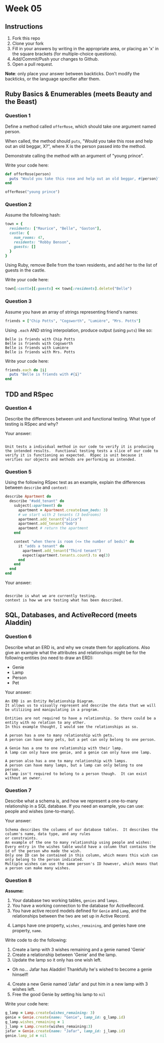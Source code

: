 # Week 05

## Instructions

1. Fork this repo
2. Clone your fork
3. Fill in your answers by writing in the appropriate area, or placing an 'x' in
the square brackets (for multiple-choice questions).
4. Add/Commit/Push your changes to Github.
5. Open a pull request.

**Note**: only place your answer between backticks. Don't modify the backticks,
or the language specifier after them.

## Ruby Basics & Enumerables (meets Beauty and the Beast)

### Question 1

Define a method called `offerRose`, which should take one argument named person.

When called, the method should `puts`, "Would you take this rose and help out
an old beggar, X?", where X is the person passed into the method.

Demonstrate calling the method with an argument of "young prince".

Write your code here:
```ruby
def offerRose(person)
  puts "Would you take this rose and help out an old beggar, #{person}?"
end

offerRose("young prince")
```

### Question 2

Assume the following hash:

```ruby
town = {
  residents: ["Maurice", "Belle", "Gaston"],
  castle: {
    num_rooms: 47,
    residents: "Robby Benson",
    guests: []
  }
}
```

Using Ruby, remove Belle from the town residents, and
add her to the list of guests in the castle.

Write your code here:
```ruby
town[:castle][:guests] << town[:residents].delete("Belle")
```

### Question 3

Assume you have an array of strings representing friend's names:

```ruby
friends = ["Chip Potts", "Cogsworth", "Lumière", "Mrs. Potts"]
```

Using `.each` AND string interpolation, produce output (using `puts`) like so:

```
Belle is friends with Chip Potts
Belle is friends with Cogsworth
Belle is friends with Lumière
Belle is friends with Mrs. Potts
```

Write your code here:
```ruby
friends.each do |i|
  puts "Belle is friends with #{i}"
end
```

## TDD and RSpec

### Question 4

Describe the differences between unit and functional testing. What type of testing is RSpec and why?

Your answer:
```text

Unit tests a individual method in our code to verify it is producing the intended results.  Functional testing tests a slice of our code to verify it is functioning as expected.  RSpec is unit because it verifies our objects and methods are performing as intended.
```

### Question 5

Using the following RSpec test as an example, explain the differences between `describe` and `context`:

```ruby
describe Apartment do
  describe "#add_tenant" do
    subject(:apartment) do
      apartment = Apartment.create(num_beds: 3)
      # we start with 2 tenants (3 bedrooms)
      apartment.add_tenant("alice")
      apartment.add_tenant("bob")
      apartment # return the apartment
    end

    context "when there is room (<= the number of beds)" do
      it "adds a tenant" do
        apartment.add_tenant("Third tenant")
        expect(apartment.tenants.count).to eq(3)
      end
    end
  end
end
```

Your answer:
```text

describe is what we are currently testing.
context is how we are testing what has been described.
```

## SQL, Databases, and ActiveRecord (meets Aladdin)

### Question 6

Describe what an ERD is, and why we create them for applications. Also give an
example what the attributes and relationships might be for the following
entities (no need to draw an ERD):
<!-- Maybe clarify whether they're meant to give relationships between all four entities or... -->
* Genie
* Lamp
* Person
* Pet

Your answer:
```
An ERD is an Entity Relationship Diagram.
It allows us to visually represent and describe the data that we will be utilizing and manipulating in a program.

Entities are not required to have a relationship. So there could be a entity with no relation to any other.
In this example thought, I would see the relationships as so.

A person has a one to many relationship with pets.
A person can have many pets, but a pet can only belong to one person.

A Genie has a one to one relationship with their lamp.
A lamp can only have one genie, and a genie can only have one lamp.

A person also has a one to many relationship with lamps.
A person can have many lamps, but a lamp can only belong to one person.  
A lamp isn't required to belong to a person though.  It can exist without an owner.
```

### Question 7

Describe what a schema is, and how we represent a one-to-many relationship in a
SQL database. If you need an example, you can use: people and wishes
(one-to-many).

Your answer:
```
Schema describes the columns of our database tables.  It describes the column's name, data type, and any rules
or constraints.
An example of the one to many relationship using people and wishes:
Every entry in the wishes table would have a column that contains the id of the person who made the wish.
Only one ID can be contained in this column, which means this wish can only belong to the person indicated.
Multiple wishes can use the same person's ID however, which means that a person can make many wishes.
```

### Question 8

**Assume:**
1. Your database two working tables, `genies` and `lamps`.
2. You have a working connection to the database for ActiveRecord.
3. You have active record models defined for `Genie` and `Lamp`, and the
relationships between the two are set up in Active Record.
<!-- Do we want to specifiy what kind of relationship they have, in case some students aren't familiar with the mythology...? -->
4. Lamps have one property, `wishes_remaining`, and genies have one property, `name`.

Write code to do the following:

1. Create a lamp with 3 wishes remaining and a genie named 'Genie'
2. Create a relationship between 'Genie' and the lamp.
3. Update the lamp so it only has one wish left.
  * Oh no... Jafar has Aladdin! Thankfully he's wished to become a genie himself!
4. Create a new Genie named 'Jafar' and put him in a new lamp with 3 wishes left.
5. Free the good Genie by setting his lamp to `nil`


Write your code here:
```ruby
g_lamp = Lamp.create(wishes_remaining: 3)
genie = Genie.create(name: "Genie", lamp_id: g_lamp.id)
g_lamp.wishes_remaining = 1
j_lamp = Lamp.create(wishes_remaining:3)
jafar = Genie.create(name: "Jafar", lamp_id: j_lamp.id)
genie.lamp_id = nil
```
